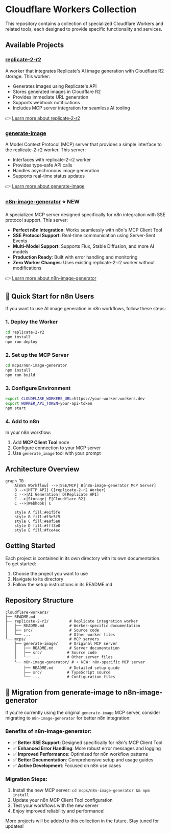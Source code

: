 # Cloudflare Workers Collection

This repository contains a collection of specialized Cloudflare Workers and related tools, each designed to provide specific functionality and services.

## Available Projects

### [replicate-2-r2](./replicate-2-r2)
A worker that integrates Replicate's AI image generation with Cloudflare R2 storage. This worker:
- Generates images using Replicate's API
- Stores generated images in Cloudflare R2
- Provides immediate URL generation
- Supports webhook notifications
- Includes MCP server integration for seamless AI tooling

👉 [Learn more about replicate-2-r2](./replicate-2-r2)

### [generate-image](./mcps/generate-image)
A Model Context Protocol (MCP) server that provides a simple interface to the replicate-2-r2 worker. This server:
- Interfaces with replicate-2-r2 worker
- Provides type-safe API calls
- Handles asynchronous image generation
- Supports real-time status updates

👉 [Learn more about generate-image](./mcps/generate-image)

### [n8n-image-generator](./mcps/n8n-image-generator) ⭐ NEW
A specialized MCP server designed specifically for n8n integration with SSE protocol support. This server:
- **Perfect n8n Integration**: Works seamlessly with n8n's MCP Client Tool
- **SSE Protocol Support**: Real-time communication using Server-Sent Events
- **Multi-Model Support**: Supports Flux, Stable Diffusion, and more AI models
- **Production Ready**: Built with error handling and monitoring
- **Zero Worker Changes**: Uses existing replicate-2-r2 worker without modifications

👉 [Learn more about n8n-image-generator](./mcps/n8n-image-generator)

## 🚀 Quick Start for n8n Users

If you want to use AI image generation in n8n workflows, follow these steps:

### 1. Deploy the Worker
```bash
cd replicate-2-r2
npm install
npm run deploy
```

### 2. Set up the MCP Server
```bash
cd mcps/n8n-image-generator
npm install
npm run build
```

### 3. Configure Environment
```bash
export CLOUDFLARE_WORKERS_URL=https://your-worker.workers.dev
export WORKER_API_TOKEN=your-api-token
npm start
```

### 4. Add to n8n
In your n8n workflow:
1. Add **MCP Client Tool** node
2. Configure connection to your MCP server
3. Use `generate_image` tool with your prompt

## Architecture Overview

```mermaid
graph TB
    A[n8n Workflow] -->|SSE/MCP| B[n8n-image-generator MCP Server]
    B -->|HTTP API| C[replicate-2-r2 Worker]
    C -->|AI Generation| D[Replicate API]
    C -->|Storage| E[Cloudflare R2]
    C -->|Webhook| C
    
    style A fill:#e1f5fe
    style B fill:#f3e5f5
    style C fill:#e8f5e8
    style D fill:#fff3e0
    style E fill:#fce4ec
```

## Getting Started

Each project is contained in its own directory with its own documentation. To get started:

1. Choose the project you want to use
2. Navigate to its directory
3. Follow the setup instructions in its README.md

## Repository Structure

```
cloudflare-workers/
├── README.md
├── replicate-2-r2/         # Replicate integration worker
│   ├── README.md           # Worker-specific documentation
│   ├── src/                # Source code
│   └── ...                 # Other worker files
└── mcps/                   # MCP servers
    ├── generate-image/     # Original MCP server
    │   ├── README.md       # Server documentation
    │   ├── src/           # Source code
    │   └── ...            # Other server files
    └── n8n-image-generator/ # ⭐ NEW: n8n-specific MCP server
        ├── README.md       # Detailed setup guide
        ├── src/           # TypeScript source
        └── ...            # Configuration files
```

## 🔄 Migration from generate-image to n8n-image-generator

If you're currently using the original `generate-image` MCP server, consider migrating to `n8n-image-generator` for better n8n integration:

### Benefits of n8n-image-generator:
- ✅ **Better SSE Support**: Designed specifically for n8n's MCP Client Tool
- ✅ **Enhanced Error Handling**: More robust error messages and logging
- ✅ **Improved Performance**: Optimized for n8n workflow patterns
- ✅ **Better Documentation**: Comprehensive setup and usage guides
- ✅ **Active Development**: Focused on n8n use cases

### Migration Steps:
1. Install the new MCP server: `cd mcps/n8n-image-generator && npm install`
2. Update your n8n MCP Client Tool configuration
3. Test your workflows with the new server
4. Enjoy improved reliability and performance!

More projects will be added to this collection in the future. Stay tuned for updates!